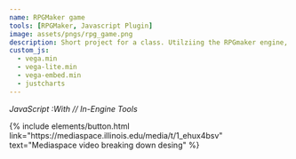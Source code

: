 ```yaml
---
name: RPGMaker game
tools: [RPGMaker, Javascript Plugin]
image: assets/pngs/rpg_game.png
description: Short project for a class. Utilziing the RPGmaker engine, created a small demo with a variety of hard coded creature encounters and cutscenes. Attached is a recording of me breaking down how the encounters, abilities, and levels through a mediaspace video.
custom_js:
  - vega.min
  - vega-lite.min
  - vega-embed.min
  - justcharts
---
```

*JavaScript* *:With // In-Engine Tools*







<vegachart schema-url="{{ site.baseurl }}/assets/pngs/rpg_game.png" style="width: 100%"></vegachart>

<div class="left">
{% include elements/button.html link="https://mediaspace.illinois.edu/media/t/1_ehux4bsv" text="Mediaspace video breaking down desing" %}
</div>